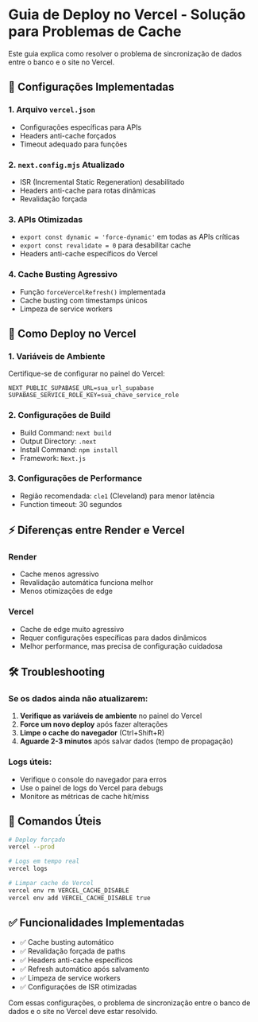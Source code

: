 # Guia de Deploy no Vercel - Solução para Problemas de Cache

Este guia explica como resolver o problema de sincronização de dados entre o banco e o site no Vercel.

## 🔧 Configurações Implementadas

### 1. Arquivo `vercel.json`
- Configurações específicas para APIs
- Headers anti-cache forçados
- Timeout adequado para funções

### 2. `next.config.mjs` Atualizado
- ISR (Incremental Static Regeneration) desabilitado
- Headers anti-cache para rotas dinâmicas
- Revalidação forçada

### 3. APIs Otimizadas
- `export const dynamic = 'force-dynamic'` em todas as APIs críticas
- `export const revalidate = 0` para desabilitar cache
- Headers anti-cache específicos do Vercel

### 4. Cache Busting Agressivo
- Função `forceVercelRefresh()` implementada
- Cache busting com timestamps únicos
- Limpeza de service workers

## 🚀 Como Deploy no Vercel

### 1. Variáveis de Ambiente
Certifique-se de configurar no painel do Vercel:
```
NEXT_PUBLIC_SUPABASE_URL=sua_url_supabase
SUPABASE_SERVICE_ROLE_KEY=sua_chave_service_role
```

### 2. Configurações de Build
- Build Command: `next build`
- Output Directory: `.next`
- Install Command: `npm install`
- Framework: `Next.js`

### 3. Configurações de Performance
- Região recomendada: `cle1` (Cleveland) para menor latência
- Function timeout: 30 segundos

## ⚡ Diferenças entre Render e Vercel

### Render
- Cache menos agressivo
- Revalidação automática funciona melhor
- Menos otimizações de edge

### Vercel
- Cache de edge muito agressivo
- Requer configurações específicas para dados dinâmicos
- Melhor performance, mas precisa de configuração cuidadosa

## 🛠️ Troubleshooting

### Se os dados ainda não atualizarem:

1. **Verifique as variáveis de ambiente** no painel do Vercel
2. **Force um novo deploy** após fazer alterações
3. **Limpe o cache do navegador** (Ctrl+Shift+R)
4. **Aguarde 2-3 minutos** após salvar dados (tempo de propagação)

### Logs úteis:
- Verifique o console do navegador para erros
- Use o painel de logs do Vercel para debugs
- Monitore as métricas de cache hit/miss

## 📝 Comandos Úteis

```bash
# Deploy forçado
vercel --prod

# Logs em tempo real
vercel logs

# Limpar cache do Vercel
vercel env rm VERCEL_CACHE_DISABLE
vercel env add VERCEL_CACHE_DISABLE true
```

## ✅ Funcionalidades Implementadas

- ✅ Cache busting automático
- ✅ Revalidação forçada de paths
- ✅ Headers anti-cache específicos
- ✅ Refresh automático após salvamento
- ✅ Limpeza de service workers
- ✅ Configurações de ISR otimizadas

Com essas configurações, o problema de sincronização entre o banco de dados e o site no Vercel deve estar resolvido.